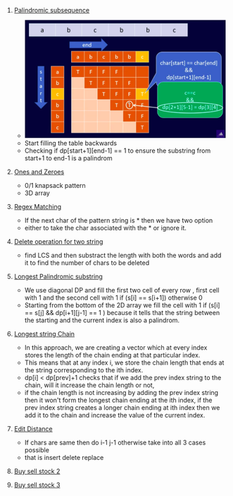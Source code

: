 1. [Palindromic subsequence](https://leetcode.com/problems/palindromic-substrings/submissions/)

   - ![img](../ss/palindromic.png)
   - Start filling the table backwards
   - Checking if dp[start+1][end-1] == 1 to ensure the substring from start+1 to end-1 is a palindrom

2. [Ones and Zeroes](https://leetcode.com/problems/ones-and-zeroes/submissions/)

   - 0/1 knapsack pattern
   - 3D array

3. [Regex Matching](https://leetcode.com/problems/regular-expression-matching/submissions/)

   - If the next char of the pattern string is \* then we have two option
   - either to take the char associated with the \* or ignore it.

4. [Delete operation for two string](https://leetcode.com/problems/delete-operation-for-two-strings/)

   - find LCS and then substract the length with both the words and add it to find the number of chars to be deleted

5. [Longest Palindromic substring](https://leetcode.com/problems/longest-palindromic-substring/)

   - We use diagonal DP and fill the first two cell of every row , first cell with 1 and the second cell with 1 if (s[i] == s[i+1]) otherwise 0
   - Starting from the bottom of the 2D array we fill the cell with 1 if (s[i] == s[j] && dp[i+1][j-1] == 1 ) because it tells that the string between the starting and the current index is also a palindrom.

6. [Longest string Chain](https://leetcode.com/problems/longest-string-chain/submissions/)

   - In this approach, we are creating a vector which at every index stores the length of the chain ending at that particular index.
   - This means that at any index i, we store the chain length that ends at the string corresponding to the ith index.
   - dp[i] < dp[prev]+1 checks that if we add the prev index string to the chain, will it increase the chain length or not,
   - if the chain length is not increasing by adding the prev index string then it won't form the longest chain ending at the ith index, if the prev index string creates a longer chain ending at ith index then we add it to the chain and increase the value of the current index.

7. [Edit Distance](https://leetcode.com/problems/edit-distance/submissions/)

   - If chars are same then do i-1 j-1 otherwise take into all 3 cases possible
   - that is insert delete replace

8. [Buy sell stock 2](https://leetcode.com/problems/best-time-to-buy-and-sell-stock-ii/)

9. [Buy sell stock 3](https://leetcode.com/problems/best-time-to-buy-and-sell-stock-iii/submissions/)
